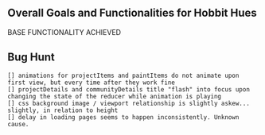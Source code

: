 
## Overall Goals and Functionalities for Hobbit Hues

BASE FUNCTIONALITY ACHIEVED

## Bug Hunt
    [] animations for projectItems and paintItems do not animate upon first view, but every time after they work fine
    [] projectDetails and communityDetails title "flash" into focus upon changing the state of the reducer while animation is playing
    [] css background image / viewport relationship is slightly askew... slightly, in relation to height
    [] delay in loading pages seems to happen inconsistently. Unknown cause.




